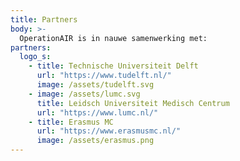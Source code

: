 ```yaml
---
title: Partners
body: >-
  OperationAIR is in nauwe samenwerking met:
partners:
  logo_s:
    - title: Technische Universiteit Delft
      url: "https://www.tudelft.nl/"
      image: /assets/tudelft.svg
    - image: /assets/lumc.svg
      title: Leidsch Universiteit Medisch Centrum
      url: "https://www.lumc.nl/"
    - title: Erasmus MC
      url: "https://www.erasmusmc.nl/"
      image: /assets/erasmus.png
---
```

